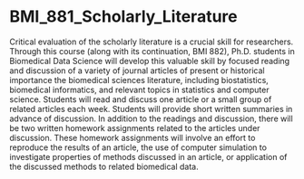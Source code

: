 # BMI_881_Scholarly_Literature
Critical evaluation of the scholarly literature is a crucial skill for researchers. Through this course (along with its continuation, BMI 882), Ph.D. students in Biomedical Data Science will develop this valuable skill by focused reading and discussion of a variety of journal articles of present or historical importance the biomedical sciences literature, including biostatistics, biomedical informatics, and relevant topics in statistics and computer science. Students will read and discuss one article or a small group of related articles each week. Students will provide short written summaries in advance of discussion. In addition to the readings and discussion, there will be two written homework assignments related to the articles under discussion. These homework assignments will involve an effort to reproduce the results of an article, the use of computer simulation to investigate properties of methods discussed in an article, or application of the discussed methods to related biomedical data.
